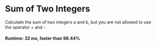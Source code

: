 # Sum of Two Integers

Calculate the sum of two integers a and b, but you are not allowed to use the operator + and -.

#### Runtime: 32 ms, faster than 98.44% 
